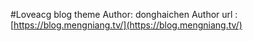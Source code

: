 #Loveacg blog theme
Author: donghaichen
Author url : [https://blog.mengniang.tv/](https://blog.mengniang.tv/) 
